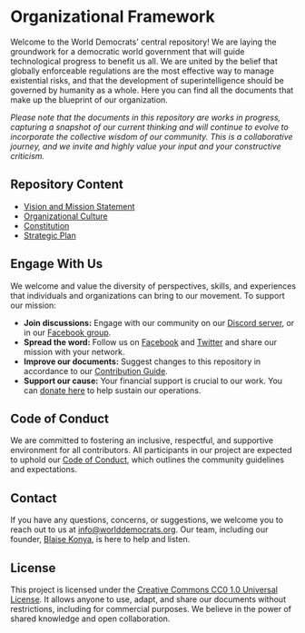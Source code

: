 # Organizational Framework
Welcome to the World Democrats' central repository! We are laying the groundwork for a democratic world government that will guide technological progress to benefit us all. We are united by the belief that globally enforceable regulations are the most effective way to manage existential risks, and that the development of superintelligence should be governed by humanity as a whole. Here you can find all the documents that make up the blueprint of our organization.

*Please note that the documents in this repository are works in progress, capturing a snapshot of our current thinking and will continue to evolve to incorporate the collective wisdom of our community. This is a collaborative journey, and we invite and highly value your input and your constructive criticism.*

## Repository Content
- [Vision and Mission Statement](https://github.com/worlddemocrats/federation/blob/main/VISION_AND_MISSION.md)
- [Organizational Culture](https://github.com/worlddemocrats/federation/blob/main/ORGANIZATIONAL_CULTURE.md)
- [Constitution](https://github.com/worlddemocrats/federation/blob/main/CONSTITUTION.md)
- [Strategic Plan](https://github.com/worlddemocrats/federation/blob/main/STRATEGIC_PLAN.md)

## Engage With Us
We welcome and value the diversity of perspectives, skills, and experiences that individuals and organizations can bring to our movement. To support our mission:
- **Join discussions:** Engage with our community on our [Discord server](https://discord.gg/KhuwtTPnXa), or in our [Facebook group](https://www.facebook.com/groups/worlddemocrats).
- **Spread the word:** Follow us on [Facebook](https://facebook.com/worlddemocratsorg) and [Twitter](https://twitter.com/world_democrats) and share our mission with your network.
- **Improve our documents:** Suggest changes to this repository in accordance to our [Contribution Guide](CONTRIBUTING.md).
- **Support our cause:** Your financial support is crucial to our work. You can [donate here](https://app.aragon.org/#/daos/polygon/0xb093c5d31bd3d5d2d5019f68e6f5539888ac18c3/finance) to help sustain our operations.

## Code of Conduct
We are committed to fostering an inclusive, respectful, and supportive environment for all contributors. All participants in our project are expected to uphold our [Code of Conduct](https://github.com/worlddemocrats/federation/blob/main/CODE_OF_CONDUCT.md), which outlines the community guidelines and expectations.

## Contact
If you have any questions, concerns, or suggestions, we welcome you to reach out to us at info@worlddemocrats.org. Our team, including our founder, [Blaise Konya](mailto:blaise.konya@worlddemocrats.org), is here to help and listen.

## License
This project is licensed under the [Creative Commons CC0 1.0 Universal License](https://github.com/worlddemocrats/federation/blob/main/LICENSE). It allows anyone to use, adapt, and share our documents without restrictions, including for commercial purposes. We believe in the power of shared knowledge and open collaboration.
